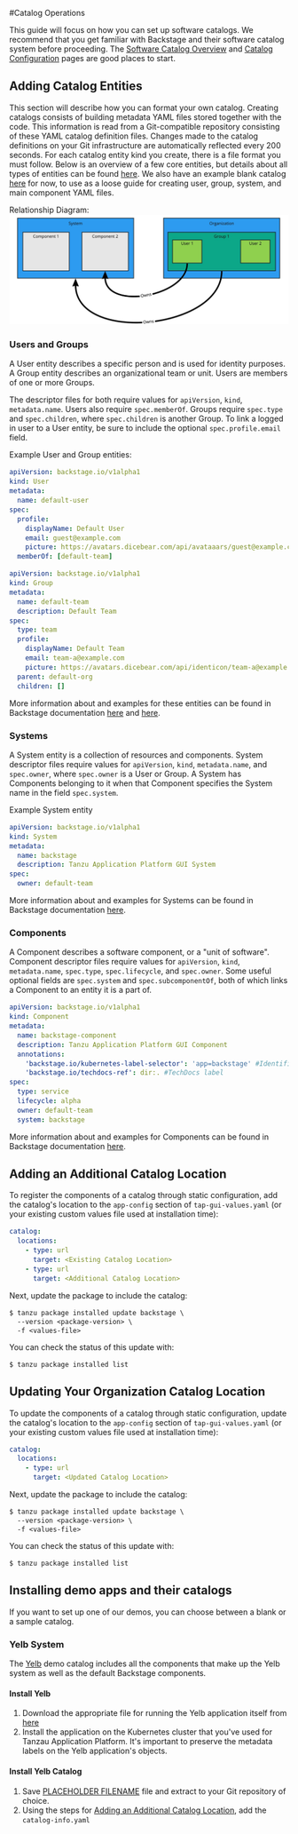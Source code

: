 #Catalog Operations

This guide will focus on how you can set up software catalogs. We recommend that you get familiar with Backstage and their software catalog system before proceeding. The [Software Catalog Overview](https://backstage.io/docs/features/software-catalog/software-catalog-overview) and [Catalog Configuration](https://backstage.io/docs/features/software-catalog/configuration) pages are good places to start.

## Adding Catalog Entities
This section will describe how you can format your own catalog. Creating catalogs consists of building metadata YAML files stored together with the code. This information is read from a Git-compatible repository consisting of these YAML catalog definition files. Changes made to the catalog definitions on your Git infrastructure are automatically reflected every 200 seconds. For each catalog entity kind you create, there is a file format you must follow. Below is an overview of a few core entities, but details about all types of entities can be found [here](https://backstage.io/docs/features/software-catalog/descriptor-format). We also have an example blank catalog [here](https://gitlab.eng.vmware.com/project-star/pstar-backstage-poc/-/tree/master/sample-catalogs/blank) for now, to use as a loose guide for creating user, group, system, and main component YAML files.

Relationship Diagram:
![Tanzu Application Platform GUI Relationships](../images/tap-gui-relationships.jpg)

### Users and Groups
A User entity describes a specific person and is used for identity purposes. A Group entity describes an organizational team or unit. Users are members of one or more Groups.

The descriptor files for both require values for `apiVersion`, `kind`, `metadata.name`. Users also require `spec.memberOf`. Groups require `spec.type` and `spec.children`, where `spec.children` is another Group. To link a logged in user to a User entity, be sure to include the optional `spec.profile.email` field.

Example User and Group entities:

```yaml
apiVersion: backstage.io/v1alpha1
kind: User
metadata:
  name: default-user
spec:
  profile:
    displayName: Default User
    email: guest@example.com
    picture: https://avatars.dicebear.com/api/avataaars/guest@example.com.svg?background=%23fff
  memberOf: [default-team]
```

```yaml
apiVersion: backstage.io/v1alpha1
kind: Group
metadata:
  name: default-team
  description: Default Team
spec:
  type: team
  profile:
    displayName: Default Team
    email: team-a@example.com
    picture: https://avatars.dicebear.com/api/identicon/team-a@example.com.svg?background=%23fff
  parent: default-org
  children: []
```
More information about and examples for these entities can be found in Backstage documentation [here](https://backstage.io/docs/features/software-catalog/descriptor-format#kind-group) and [here](https://backstage.io/docs/features/software-catalog/descriptor-format#kind-group).


### Systems
A System entity is a collection of resources and components. System descriptor files require values for `apiVersion`, `kind`, `metadata.name`, and `spec.owner`, where `spec.owner` is a User or Group. A System has Components belonging to it when that Component specifies the System name in the field `spec.system`.

Example System entity
```yaml
apiVersion: backstage.io/v1alpha1
kind: System
metadata:
  name: backstage
  description: Tanzu Application Platform GUI System
spec:
  owner: default-team
```

More information about and examples for Systems can be found in Backstage documentation [here](https://backstage.io/docs/features/software-catalog/descriptor-format#kind-system).

### Components
A Component describes a software component, or a "unit of software". Component descriptor files require values for `apiVersion`, `kind`, `metadata.name`, `spec.type`, `spec.lifecycle`, and `spec.owner`. Some useful optional fields are `spec.system` and `spec.subcomponentOf`, both of which links a Component to an entity it is a part of.

```yaml
apiVersion: backstage.io/v1alpha1
kind: Component
metadata:
  name: backstage-component
  description: Tanzu Application Platform GUI Component
  annotations:
    'backstage.io/kubernetes-label-selector': 'app=backstage' #Identifies the Kubernetes objects that make up this component
    'backstage.io/techdocs-ref': dir:. #TechDocs label
spec:
  type: service
  lifecycle: alpha
  owner: default-team
  system: backstage
```


More information about and examples for Components can be found in Backstage documentation [here](https://backstage.io/docs/features/software-catalog/descriptor-format#kind-component).

## Adding an Additional Catalog Location
To register the components of a catalog through static configuration, add the catalog's location to the `app-config` section of `tap-gui-values.yaml` (or your existing custom values file used at installation time):
```yaml
catalog:
  locations:
    - type: url
      target: <Existing Catalog Location>
    - type: url
      target: <Additional Catalog Location>
```
Next, update the package to include the catalog:
```shell
$ tanzu package installed update backstage \
  --version <package-version> \
  -f <values-file>
```
You can check the status of this update with:
```shell
$ tanzu package installed list
```

## Updating Your Organization Catalog Location
To update the components of a catalog through static configuration, update the catalog's location to the `app-config` section of `tap-gui-values.yaml` (or your existing custom values file used at installation time):
```yaml
catalog:
  locations:
    - type: url
      target: <Updated Catalog Location>
```
Next, update the package to include the catalog:
```shell
$ tanzu package installed update backstage \
  --version <package-version> \
  -f <values-file>
```
You can check the status of this update with:
```shell
$ tanzu package installed list
```

## Installing demo apps and their catalogs
If you want to set up one of our demos, you can choose between a blank or a sample catalog.

### Yelb System
The [Yelb](https://github.com/mreferre/yelb/tree/master/deployments/platformdeployment/Kubernetes/yaml) demo catalog includes all the components that make up the Yelb system as well as the default Backstage components. 
#### Install Yelb
1. Download the appropriate file for running the Yelb application itself from [here](https://github.com/mreferre/yelb/tree/master/deployments/platformdeployment/Kubernetes/yaml)
2. Install the application on the Kubernetes cluster that you've used for Tanzau Application Platform. It's important to preserve the metadata labels on the Yelb application's objects.


#### Install Yelb Catalog
1. Save [PLACEHOLDER FILENAME](https://gitlab.eng.vmware.com/project-star/pstar-backstage-poc/-/blob/master/demo-app/yelb/yelb-k8s-loadbalancer.yaml) file and extract to your Git repository of choice.
2. Using the steps for [Adding an Additional Catalog Location](#adding-an-additional-catalog-location), add the `catalog-info.yaml` 
